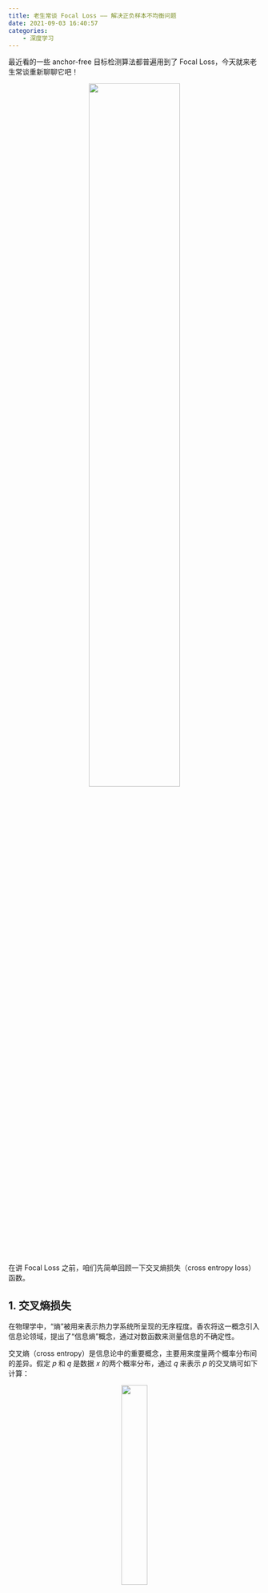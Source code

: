 ```yaml
---
title: 老生常谈 Focal Loss —— 解决正负样本不均衡问题
date: 2021-09-03 16:40:57
categories:
	- 深度学习
---
```


最近看的一些 anchor-free 目标检测算法都普遍用到了 Focal Loss，今天就来老生常谈重新聊聊它吧！

<p align="center">
    <img width="60%" src="https://cdn.jsdelivr.net/gh/YunYang1994/blogimgs/解决正负样本不均衡问题——Focal-Loss-20210903163748.png">
</p>

<!-- more -->

在讲 Focal Loss 之前，咱们先简单回顾一下交叉熵损失（cross entropy loss）函数。

## 1. 交叉熵损失
在物理学中，“熵”被用来表示热力学系统所呈现的无序程度。香农将这一概念引入信息论领域，提出了“信息熵”概念，通过对数函数来测量信息的不确定性。

交叉熵（cross entropy）是信息论中的重要概念，主要用来度量两个概率分布间的差异。假定 𝑝 和 𝑞 是数据 𝑥 的两个概率分布，通过 𝑞 来表示 𝑝 的交叉熵可如下计算：

<p align="center">
    <img width="32%" src="https://cdn.jsdelivr.net/gh/YunYang1994/blogimgs/解决正负样本不均衡问题——Focal-Loss-20210903170506.png">
</p>

<strong>交叉熵刻画了两个概率分布 𝑝  和 𝑞 之间的距离。</strong>根据公式不难理解，如果交叉熵越小，那么两个概率分布 𝑝  和 𝑞 越接近。

<p align="center">
    <img width="60%" src="https://cdn.jsdelivr.net/gh/YunYang1994/blogimgs/解决正负样本不均衡问题——Focal-Loss-20210903171510.png">
</p>

如上图所示，在神经网络中，<strong>我们通常是利用 softmax 层输出一个多分类的预测概率分布，然后与真实概率分布计算交叉熵损失。</strong>在上面公式中，通常我们是假设 𝑝 为真实概率分布， 𝑞 为预测概率分布。以一个二分类为例， 𝑝 = [1, 0]，𝑞 = [ p, 1-p]，那么计算出交叉熵损失为 `L = - log(p)`

<p align="center">
    <img width="50%" src="https://cdn.jsdelivr.net/gh/YunYang1994/blogimgs/解决正负样本不均衡问题——Focal-Loss-20210903172756.png">
</p>

## 2. Focal Loss 损失
Focal Loss 是在交叉熵损失函数上进行改进的，其背景是来源于解决 one-stage detector 里 anchor 正负样本不均衡问题。作者认为 one-stage detector 检测还不够准的原因完全在于：

- 正负样本非常不均衡，而且绝大多数负样本都是 easy example；
- 虽然这些 easy example 的损失可能比较低，但是它们数量众多，依旧对 loss 有很大贡献，从而使得梯度被 easy example 主导。

因此我们就<strong>自然想到提高困难样本的权重和降低简单样本的权重，因此在交叉熵损失函数的基础上增加一个调节因子</strong>，得到 Focal Loss 如下：

<p align="center">
    <img width="35%" src="https://cdn.jsdelivr.net/gh/YunYang1994/blogimgs/解决正负样本不均衡问题——Focal-Loss-20210903222245.png">
</p>

其中 γ ∈ [0, 5] 范围内。文章认为 detector 对某目标的预测概率越接近 1，那么说明这个目标就越容易被分类，属于简单样本类型。从最上面的图中可以看出：当一个样本被错误分类时它的概率 Pt 就会很低，属于困难样本，这个时候权重值就接近于 1；而当它的概率接近于 1 时，属于简单样本，其权重就会趋于 0.

## 参考文献:
- [[1] 深度学习基础篇——交叉熵损失函数](https://paddlepedia.readthedocs.io/en/latest/tutorials/deep_learning/loss_functions/CE_Loss.html)
- [[2] Focal Loss for Dense Object Detection](https://arxiv.org/abs/1708.02002)
